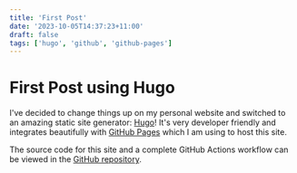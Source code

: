 ```yaml
---
title: 'First Post'
date: '2023-10-05T14:37:23+11:00'
draft: false
tags: ['hugo', 'github', 'github-pages']
---
```

# First Post using Hugo

I've decided to change things up on my personal website and switched to an
amazing static site generator: [Hugo](https://gohugo.io/)! It's very developer
friendly and integrates beautifully with [GitHub Pages](https://pages.github.com/)
which I am using to host this site.

The source code for this site and a complete GitHub Actions workflow can be
viewed in the [GitHub repository](https://github.com/frasermclean/personal-site).
